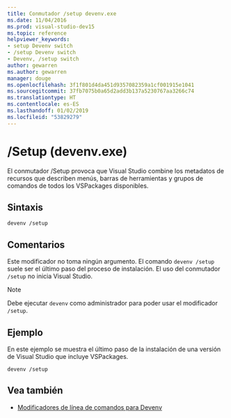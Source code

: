 ```yaml
---
title: Conmutador /setup devenv.exe
ms.date: 11/04/2016
ms.prod: visual-studio-dev15
ms.topic: reference
helpviewer_keywords:
- setup Devenv switch
- /setup Devenv switch
- Devenv, /setup switch
author: gewarren
ms.author: gewarren
manager: douge
ms.openlocfilehash: 3f1f801d4da451d9357082359a1cf001915e1041
ms.sourcegitcommit: 37fb7075b0a65d2add3b137a5230767aa3266c74
ms.translationtype: HT
ms.contentlocale: es-ES
ms.lasthandoff: 01/02/2019
ms.locfileid: "53829279"
---
```

# <a name="setup-devenvexe"></a>/Setup (devenv.exe)

El conmutador /Setup provoca que Visual Studio combine los metadatos de recursos que describen menús, barras de herramientas y grupos de comandos de todos los VSPackages disponibles.

## <a name="syntax"></a>Sintaxis

```shell
devenv /setup
```

## <a name="remarks"></a>Comentarios

Este modificador no toma ningún argumento. El comando `devenv /setup` suele ser el último paso del proceso de instalación. El uso del conmutador `/setup` no inicia Visual Studio.

> [!NOTE]
> Debe ejecutar `devenv` como administrador para poder usar el modificador `/setup`.

## <a name="example"></a>Ejemplo

En este ejemplo se muestra el último paso de la instalación de una versión de Visual Studio que incluye VSPackages.

```shell
devenv /setup
```

## <a name="see-also"></a>Vea también

- [Modificadores de línea de comandos para Devenv](../../ide/reference/devenv-command-line-switches.md)